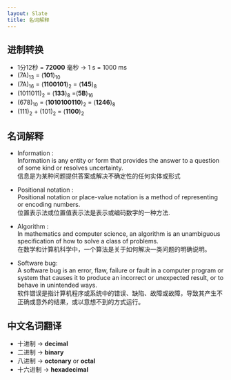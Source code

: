 ```yaml
---
layout: Slate
title: 名词解释
---
```


## [](#header-1)  进制转换

*   1分12秒 = **72000** 毫秒 -> 1 s = 1000 ms
*   (7A)<sub>13</sub> = (**101**)<sub>10</sub>
*   (7A)<sub>16</sub> = (**1100101**)<sub>2</sub> = (**145**)<sub>8</sub>
*   (1011011)<sub>2</sub> = (**133**)<sub>8</sub> =(**5B**)<sub>16</sub>
*   (678)<sub>10</sub> = (**1010100110**)<sub>2</sub> = (**1246**)<sub>8</sub>
*   (111)<sub>2</sub> + (101)<sub>2</sub> = (**1100**)<sub>2</sub>

## [](#header-2) 名词解释

*   Information :   
    Information is any entity or form that provides the answer to a question of some kind or resolves uncertainty.   
    信息是为某种问题提供答案或解决不确定性的任何实体或形式

*   Positional notation :    
    Positional notation or place-value notation is a method of representing or encoding numbers.    
    位置表示法或位置值表示法是表示或编码数字的一种方法. 

*   Algorithm :  
    In mathematics and computer science, an algorithm  is an unambiguous specification of how to solve a class of problems.    
    在数学和计算机科学中，一个算法是关于如何解决一类问题的明确说明。

*   Software bug:   
    A software bug is an error, flaw, failure or fault in a computer program or system that causes it to produce an incorrect or unexpected result, or to behave in unintended ways.   
    软件错误是指计算机程序或系统中的错误、缺陷、故障或故障，导致其产生不正确或意外的结果，或以意想不到的方式运行。

## [](header-3) 中文名词翻译

*   十进制 -> **decimal**
*   二进制 -> **binary**
*   八进制 -> **octonary** or **octal**
*   十六进制 -> **hexadecimal**

